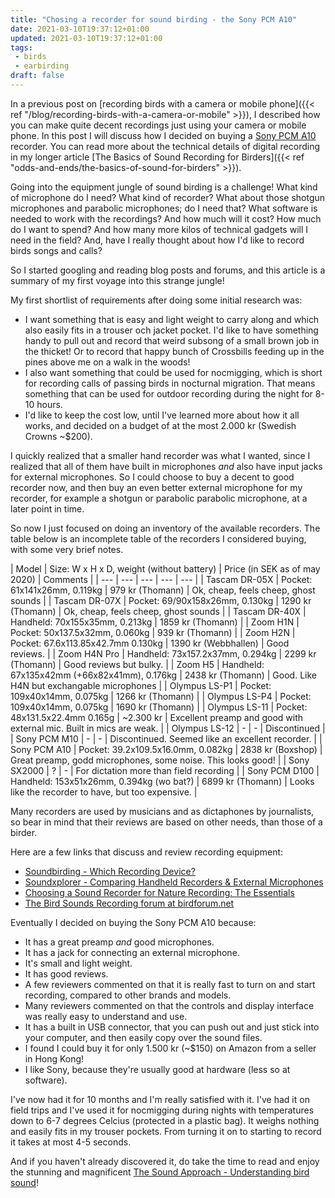 ```yaml
---
title: "Chosing a recorder for sound birding - the Sony PCM A10"
date: 2021-03-10T19:37:12+01:00
updated: 2021-03-10T19:37:12+01:00
tags:
 - birds
 - earbirding
draft: false
---
```


In a previous post on [recording birds with a camera or mobile
phone]({{< ref "/blog/recording-birds-with-a-camera-or-mobile" >}}), I
described how you can make quite decent recordings just using your camera or
mobile phone. In this post I will discuss how I decided on buying a [Sony PCM A10](https://www.sony.co.uk/electronics/voice-recorders/pcm-a10)
recorder. You can read more about the technical details of digital recording in
my longer article [The Basics of Sound Recording for Birders]({{< ref "odds-and-ends/the-basics-of-sound-for-birders" >}}).

Going into the equipment jungle of sound birding is a challenge! What kind of
microphone do I need? What kind of recorder? What about those shotgun microphones
and parabolic microphones; do I need that? What software is needed to work with
the recordings? And how much will it cost? How much do I want to spend? And how
many more kilos of technical gadgets will I need in the field? And, have I
really thought about how I'd like to record birds songs and calls?

So I started googling and reading blog posts and forums, and this article is a
summary of my first voyage into this strange jungle!

My first shortlist of requirements after doing some initial research was:

* I want something that is easy and light weight to carry along and which also
  easily fits in a trouser och jacket pocket. I'd like to have something handy to
  pull out and record that weird subsong of a small brown job in the thicket! Or
  to record that happy bunch of Crossbills feeding up in the pines above me on a
  walk in the woods!
* I also want something that could be used for nocmigging, which is short for
  recording calls of passing birds in nocturnal migration. That means something
  that can be used for outdoor recording during the night for 8-10 hours.
* I'd like to keep the cost low, until I've learned more about how it all works,
  and decided on a budget of at the most 2.000 kr (Swedish Crowns ~$200).

I quickly realized that a smaller hand recorder was what I wanted, since I
realized that all of them have built in microphones _and_ also have input jacks
for external microphones. So I could choose to buy a decent to good recorder
now, and then buy an even better external microphone for my recorder, for example
a shotgun or parabolic parabolic microphone, at a later point in time.

So now I just focused on doing an inventory of the available recorders. The
table below is an incomplete table of the recorders I considered buying, with
some very brief notes.

| Model | Size: W x H x D, weight (without battery) | Price (in SEK as of may 2020) | Comments |
| --- | --- | --- | --- | --- |
| Tascam DR-05X | Pocket: 61x141x26mm, 0.119kg | 979 kr (Thomann) | Ok, cheap, feels cheep, ghost sounds |
| Tascam DR-07X | Pocket: 69/90x158x26mm, 0.130kg | 1290 kr (Thomann) | Ok, cheap, feels cheep, ghost sounds |
| Tascam DR-40X | Handheld: 70x155x35mm, 0.213kg | 1859 kr (Thomann) |
| Zoom H1N | Pocket: 50x137.5x32mm, 0.060kg | 939 kr (Thomann) |
| Zoom H2N | Pocket:  67.6x113.85x42.7mm 0.130kg | 1390 kr (Webbhallen) | Good reviews. |
| Zoom H4N Pro | Handheld: 73x157.2x37mm, 0.294kg | 2299 kr (Thomann) | Good reviews but bulky. |
| Zoom H5 | Handheld: 67x135x42mm (+66x82x41mm), 0.176kg | 2438 kr (Thomann) | Good. Like H4N but exchangable microphones |
| Olympus LS-P1 | Pocket: 109x40x14mm, 0.075kg | 1266 kr (Thomann) |
| Olympus LS-P4 | Pocket: 109x40x14mm, 0.075kg | 1690 kr (Thomann) |
| Olympus LS-11 | Pocket: 48x131.5x22.4mm 0.165g | ~2.300 kr | Excellent preamp and good with external mic. Built in mics are weak. |
| Olympus LS-12 | - | - | Discontinued |
| Sony PCM M10 | - | - | Discontinued. Seemed like an excellent recorder. |
| Sony PCM A10 | Pocket: 39.2x109.5x16.0mm, 0.082kg | 2838 kr (Boxshop) | Great preamp, godd microphones, some noise. This looks good! |
| Sony SX2000 | ? | - | For dictation more than field recording |
| Sony PCM D100 | Handheld: 153x51x26mm, 0.394kg (wo bat?) | 6899 kr (Thomann) | Looks like the recorder to have, but too expensive. |

Many recorders are used by musicians and as dictaphones by journalists, so bear
in mind that their reviews are based on other needs, than those of a birder.

Here are a few links that discuss and review recording equipment:

 * [Soundbirding - Which Recording Device?](http://soundbirding.org/index.php/which-recording-device/)
 * [Soundxplorer - Comparing Handheld Recorders & External Microphones](https://soundxplorer.com/comparing-handheld-recorders-external-microphones)
 * [Choosing a Sound Recorder for Nature Recording: The Essentials](https://www.wildmountainechoes.com/equipment/choosing-a-sound-recorder-the-essentials/)
 * [The Bird Sounds Recording forum at birdforum.net](https://www.birdforum.net/forums/bird-sounds-recording.481/)


Eventually I decided on buying the Sony PCM A10 because:

* It has a great preamp _and_ good microphones.
* It has a jack for connecting an external microphone.
* It's small and light weight.
* It has good reviews.
* A few reviewers commented on that it is really fast to turn on and start
  recording, compared to other brands and models.
* Many reviewers commented on that the controls and display interface was really
  easy to understand and use.
* It has a built in USB connector, that you can push out and just stick into
  your computer, and then easily copy over the sound files.
* I found I could buy it for only 1.500 kr (~$150) on Amazon from a seller in
  Hong Kong!
* I like Sony, because they're usually good at hardware (less so at software).

I've now had it for 10 months and I'm really satisfied with it. I've had it on
field trips and I've used it for nocmigging during nights with temperatures down
to 6-7 degrees Celcius (protected in a plastic bag). It weighs nothing and
easily fits in my trouser pockets. From turning it on to starting to record it
takes at most 4-5 seconds. 

And if you haven't already discovered it, do take the time to read and enjoy the
stunning and magnificent [The Sound Approach - Understanding bird
sound](https://soundapproach.co.uk/)!

